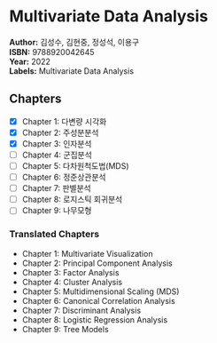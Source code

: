 # Multivariate Data Analysis
**Author:** 김성수, 김현중, 정성석, 이용구 <br/>
**ISBN:** 9788920042645 <br/>
**Year:** 2022 <br/>
**Labels:** Multivariate Data Analysis

## Chapters
- [x] Chapter 1: 다변량 시각화
- [x] Chapter 2: 주성분분석
- [x] Chapter 3: 인자분석
- [ ] Chapter 4: 군집분석
- [ ] Chapter 5: 다차원척도법(MDS)
- [ ] Chapter 6: 정준상관분석
- [ ] Chapter 7: 판별분석
- [ ] Chapter 8: 로지스틱 회귀분석
- [ ] Chapter 9: 나무모형

### Translated Chapters
- Chapter 1: Multivariate Visualization  
- Chapter 2: Principal Component Analysis  
- Chapter 3: Factor Analysis  
- Chapter 4: Cluster Analysis  
- Chapter 5: Multidimensional Scaling (MDS)  
- Chapter 6: Canonical Correlation Analysis  
- Chapter 7: Discriminant Analysis  
- Chapter 8: Logistic Regression Analysis  
- Chapter 9: Tree Models  
